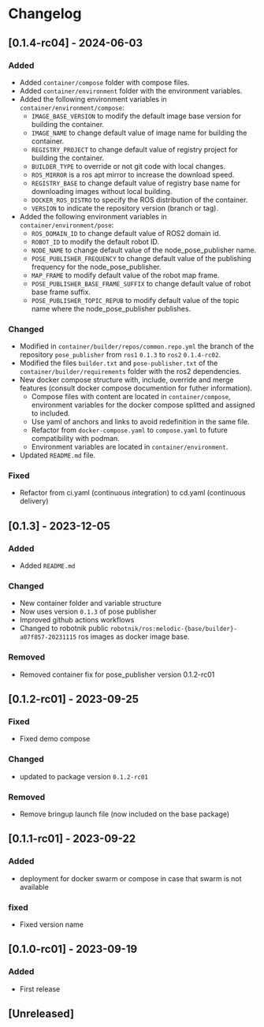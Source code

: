 # Changelog

## [0.1.4-rc04] - 2024-06-03

### Added
- Added `container/compose` folder with compose files.
- Added `container/environment` folder with the environment variables.
- Added the following environment variables in `container/environment/compose`:
    - `IMAGE_BASE_VERSION` to modify the default image base version for building the container.
    - `IMAGE_NAME` to change default value of image name for building the container.
    - `REGISTRY_PROJECT` to change default value of registry project for building the container.
    - `BUILDER_TYPE` to override or not git code with local changes.
    - `ROS_MIRROR` is a ros apt mirror to increase the download speed.
    - `REGISTRY_BASE` to change default value of registry base name for downloading images without local building.
    - `DOCKER_ROS_DISTRO` to specify the ROS distribution of the container.
    - `VERSION` to indicate the repository version (branch or tag).
- Added the following environment variables in `container/environment/pose`:
    - `ROS_DOMAIN_ID` to change default value of ROS2 domain id.
    - `ROBOT_ID` to modify the default robot ID.
    - `NODE_NAME` to change default value of the node_pose_publisher name.
    - `POSE_PUBLISHER_FREQUENCY` to change default value of the publishing frequency for the node_pose_publisher.
    - `MAP_FRAME` to modify default value of the robot map frame.
    - `POSE_PUBLISHER_BASE_FRAME_SUFFIX` to change default value of robot base frame suffix.
    - `POSE_PUBLISHER_TOPIC_REPUB` to modify default value of the topic name where the node_pose_publisher publishes.


### Changed
- Modified in `container/builder/repos/common.repo.yml` the branch of the repository `pose_publisher` from `ros1` `0.1.3` to `ros2` `0.1.4-rc02`.
- Modified the files `builder.txt` and `pose-publisher.txt` of the `container/builder/requirements` folder with the ros2 dependencies.
- New docker compose structure with, include, override and merge features (consult docker compose documention for futher information).
    - Compose files with content are located in `container/compose`, environment variables for the docker compose splitted and assigned to included.
    - Use yaml of anchors and links to avoid redefinition in the same file.
    - Refactor from `docker-compose.yaml` to `compose.yaml` to future compatibility with podman.
    - Environment variables are located in `container/environment`.
- Updated `README.md` file.

### Fixed
- Refactor from ci.yaml (continuous integration) to cd.yaml (continuous delivery)

## [0.1.3] - 2023-12-05

### Added
- Added `README.md`

### Changed
- New container folder and variable structure
- Now uses version `0.1.3` of pose publisher
- Improved github actions workflows
- Changed to robotnik public `robotnik/ros:melodic-{base/builder}-a07f857-20231115` ros images as docker image base.

### Removed
- Removed container fix for pose_publisher version 0.1.2-rc01

## [0.1.2-rc01] - 2023-09-25

### Fixed
- Fixed demo compose

### Changed
- updated to package version `0.1.2-rc01`

### Removed
- Remove bringup launch file (now included on the base package)


## [0.1.1-rc01] - 2023-09-22

### Added
- deployment for docker swarm or compose in case that swarm is not available

### fixed
- Fixed version name

## [0.1.0-rc01] - 2023-09-19

### Added
- First release


## [Unreleased] 
